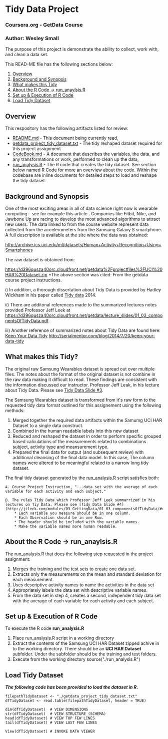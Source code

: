 # Tidy Data Project
### Coursera.org - GetData Course 
### Author: Wesley Small

The purpose of this project is demonstrate the ability to collect, work with, and clean a data set. 

This READ-ME file has the following sections below:

1. [Overview](README.md#overview)
2. [Background and Synopsis](README.md#background-and-synopsis)
3. [What makes this Tidy](README.md#what-makes-this-tidy)
4. [About the R Code -> run_anaylsis.R](README.md#about-the-r-code---run_anaylsisr)
5. [Set up & Execution of R Code](README.md#set-up--execution-of-r-code)
6. [Load Tidy Dataset](README.md#load-tidy-dataset)


## Overview

This respository has the following artifacts listed for review:

* [README.md](README.md) - This document being currently read,
* [getdata_project_tidy_dataset.txt](getdata_project_tidy_dataset.txt) - The tidy reshaped dataset required for this project assignment
* [CodeBook.md](CodeBook.md) -  A document that describes the variables, the data, and any transformations or work, performed to clean up the data,
* [run_analysis.R](run_analysis.R) - The R code that creates the tidy dataset.  See section below named R Code for more an overview about the code.  Within the codebase are inline documents for detailed steps to load and reshape the tidy dataset.


## Background and Synopsis

One of the most exciting areas in all of data science right now is wearable computing - see for example this article . Companies like Fitbit, Nike, and Jawbone Up are racing to develop the most advanced algorithms to attract new users. The data linked to from the course website represent data collected from the accelerometers from the Samsung Galaxy S smartphone. A full description is available at the site where the data was obtained: 

<http://archive.ics.uci.edu/ml/datasets/Human+Activity+Recognition+Using+Smartphones>

The raw dataset is obtained from:

<https://d396qusza40orc.cloudfront.net/getdata%2Fprojectfiles%2FUCI%20HAR%20Dataset.zip>
*The above section was cited: From the getdata course project instructions.

i) In addition, a thorough dissertation about Tidy Data is provided by Hadley Wickham in his paper called [Tidy data](http://vita.had.co.nz/papers/tidy-data.pdf) 2014.  

ii) There are additonal references made to the summarized lectures notes provided Professor Jeff Leek at
<https://d396qusza40orc.cloudfront.net/getdata/lecture_slides/01_03_componentsOfTidyData.pdf>.

iii) Another reference of summarized notes about Tidy Data are found here: [Keep Your Data Tidy](http://serialmentor.com/blog/2014/7/20/keep-your-data-tidy)
<http://serialmentor.com/blog/2014/7/20/keep-your-data-tidy>

## What makes this Tidy?

The original raw Samsung Wearables dataset is spread out over multiple files. The notes about the format of the original dataset is not combine in the raw data making it difficult to read. These findings are consistent with the information discussed our instructor. Professor Jeff Leak, in his lecture about Tidy Data.  Please see [Tidy Data Slide #3](http://jtleek.com/modules/03_GettingData/01_03_componentsOfTidyData/#3).
 
The Samsung Wearables dataset is transformed from it's raw form to the requested tidy data format outlined for this assignement using the following methods:

1. Merged together the required data artifacts within the Samumg UCI HAR Dataset to a single data construct.
2. Combined in the human readable labels into this new dataset
3. Reduced and reshaped the dataset in order to perform specific grouped based calculations of the measurements related to combinations subject, activity type and meansurement type.
4. Prepared the final data for output (and subsequent review) with additional cleansing of the final data model. In this case, The column names were altered to be meaningful related to a narrow long tidy dataset.

The final tidy dataset generated by the [run_analysis.R](run_analysis.R) script satisfies both:

    A. Course Project Instruction, "...data set with the average of each variable for each activity and each subject."

    B. The rules Tidy Data which Professor Jeff Leek summarrized in his lectures on Tiy Data. Please see [Tidy Data Slide #4](http://jtleek.com/modules/03_GettingData/01_03_componentsOfTidyData/#4). 
        * Each variable you measure should be in one column.  
        * Each Observation should be in one Row.  
        * The header should be included with the variable names.
        * Make the variable names more human readable.


## About the R Code -> run_anaylsis.R

The run_analysis.R that does the following step requested in the project assignment:
 
1. Merges the training and the test sets to create one data set.
2. Extracts only the measurements on the mean and standard deviation for each measurement. 
3. Uses descriptive activity names to name the activities in the data set
4. Appropriately labels the data set with descriptive variable names. 
5. From the data set in step 4, creates a second, independent tidy data set with the average of each variable for each activity and each subject.


## Set up & Execution of R Code

To execute the R code **run_analysis.R**

1. Place run_analysis.R script in a working directory
2. Extract the contents of the Samsung UCI HAR Dataset zipped achive in to the working directory.  There should be an **UCI HAR Dataset** subfolder. Under the subfolder should be the training and test folders.
3. Execute from the working directory 
    source("./run_analysis.R") 

## Load Tidy Dataset

***The following code has been provided to load the dataset in R.***

    filepathTidyDataset <- "./getdata_project_tidy_dataset.txt"
    dfTidyDataset <- read.table(filepathTidyDataset, header = TRUE)
    
    dim(dfTidyDataset)  # VIEW DIMENSIONS
    str(dfTidyDataset)  # VIEW STRUCTURE (SCHEMA)
    head(dfTidyDataset) # VIEW TOP FEW LINES
    tail(dfTidyDataset) # VIEW LAST FEW LINES
    
    View(dfTidyDataset) # INVOKE DATA VIEWER
    